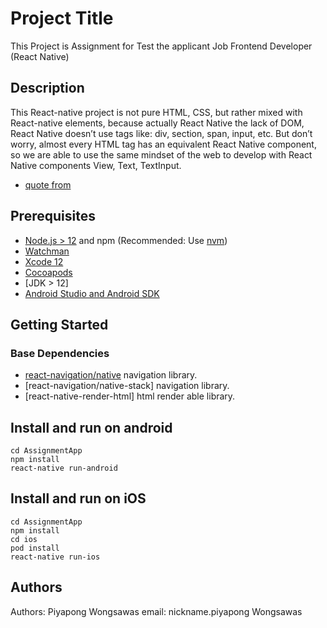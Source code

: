 # Project Title

This Project is Assignment for Test the applicant Job Frontend Developer (React Native)

## Description

This React-native project is not pure HTML, CSS, but rather mixed with React-native elements, 
because actually  React Native the lack of DOM, React Native doesn’t use tags like: div, section, span, input, etc. 
But don’t worry, almost every HTML tag has an equivalent React Native component, 
so we are able to use the same mindset of the web to develop with React Native components View, Text, TextInput.
* [quote from](https://medium.com/magnetis-backstage/5-things-that-youll-learn-when-you-start-to-use-react-native-1ed601e6eac)


## Prerequisites

- [Node.js > 12](https://nodejs.org) and npm (Recommended: Use [nvm](https://github.com/nvm-sh/nvm))
- [Watchman](https://facebook.github.io/watchman)
- [Xcode 12](https://developer.apple.com/xcode)
- [Cocoapods](https://cocoapods.org)
- [JDK > 12]
- [Android Studio and Android SDK](https://developer.android.com/studio)

## Getting Started

### Base Dependencies
- [react-navigation/native](https://reactnavigation.org/) navigation library.
- [react-navigation/native-stack] navigation library.
- [react-native-render-html] html render able library.


## Install and run on android
```
cd AssignmentApp
npm install
react-native run-android
```

## Install and run on iOS
```
cd AssignmentApp
npm install
cd ios
pod install
react-native run-ios
```

## Authors

Authors: Piyapong Wongsawas
email: nickname.piyapong Wongsawas

